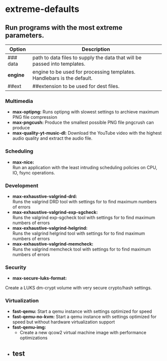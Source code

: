 # extreme-defaults

## Run programs with the most extreme parameters.


| Option | Description |
| ------ | ----------- |
| ### data   | path to data files to supply the data that will be passed into templates. |
| **engine** | engine to be used for processing templates. Handlebars is the default. |
| ##ext    | ##extension to be used for dest files. |

### Multimedia
* **max-optipng:**
    Runs optipng with slowest settings to archieve maximum PNG file compression
* **max-pngcush:**
Produce the smallest possible PNG file pngcrush can produce
* **max-quality-yt-music-dl:** </n>Download the YouTube video with the highest audio quality and extract the audio file.

### Scheduling
* **max-nice:** <br>Run an application with the least intruding scheduling policies on CPU, IO, fsync operations.

### Development
* **max-exhaustive-valgrind-drd:** <br>Runs the valgrind DRD tool with settings for to find maximum numbers of errors
* **max-exhaustive-valgrind-exp-sgcheck:** <br>Runs the valgrind exp-sgcheck tool with settings for to find maximum numbers of errors
* **max-exhaustive-valgrind-helgrind:** <br>Runs the valgrind helgrind tool with settings for to find maximum numbers of errors
* **max-exhaustive-valgrind-memcheck:** <br>Runs the valgrind memcheck tool with settings for to find maximum numbers of errors

### Security
* **max-secure-luks-format:**

Create a LUKS dm-crypt volume with very secure crypto/hash settings.

### Virtualization
* **fast-qemu:**
Start a qemu instance with settings optimized for speed
* **fast-qemu-no-kvm:**
    Start a qemu instance with settings optimized for speed but without hardware virtualization support
* **fast-qemu-img:**
  - Create a new qcow2 virtual machine image with performance optimizations
* ## test